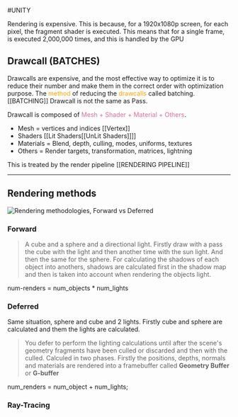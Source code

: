 #UNITY 

Rendering is expensive. This is because, for a 1920x1080p screen, for each pixel, the fragment shader is executed. 
This means that for a single frame, is executed 2,000,000 times, and this is handled by the GPU 


## Drawcall (BATCHES)

Drawcalls are expensive, and the most effective way to optimize it is to reduce their number and make them in the correct order with optimization purpose. 
The <span style="color:orange;">method</span> of reducing the <span style="color:orange;">drawcalls</span> called batching. [[BATCHING]]
Drawcall is not the same as Pass. 

Drawcall is composed of <span style="color:#db7093;">Mesh + Shader + Material + Others</span>. 
* Mesh  = vertices and indices [[Vertex]]
* Shaders [[Lit Shaders[[UnLit Shaders]]]]
* Materials = Blend, depth, culling, modes, uniforms, textures
* Others = Render targets, transformation, matrices, lightning

This is treated by the render pipeline [[RENDERING PIPELINE]]

---
## Rendering methods

![Rendering methodologies, Forward vs Deferred](https://i.imgur.com/rxTYLGv.png)

### **Forward**
>A cube and a sphere and a directional light. 
  Firstly draw with a pass the cube with the light and then another time with the sun light. And then the same for the sphere. 
  For calculating the shadows of each object into anothers, shadows are calculated first in the shadow map and then is taken into account when rendering the objects light. 
  
num-renders = num_objects * num_lights

### **Deferred**

Same situation, sphere and cube and 2 lights. 
Firstly cube and sphere are calculated and them the lights are calculated. 

>You defer to perform the lighting calculations until after the scene's geometry fragments have been culled or discarded and then with the culled. 
>Calculed in two phases. Firstly the positions, depths, normals and materials are rendered into a framebuffer called **Geometry Buffer** or **G-buffer** 

num_renders = num_object + num_lights; 

### **Ray-Tracing**

